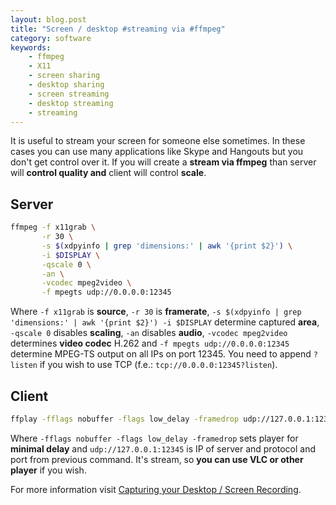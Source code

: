 ```yaml
---
layout: blog.post
title: "Screen / desktop #streaming via #ffmpeg"
category: software
keywords:
    - ffmpeg
    - X11
    - screen sharing
    - desktop sharing
    - screen streaming
    - desktop streaming
    - streaming
---
```


It is useful to stream your screen for someone else sometimes.
In these cases you can use many applications like Skype and Hangouts but you don't get control over it.
If you will create a **stream via ffmpeg** than server will **control quality and** client will control **scale**.


## Server

```bash
ffmpeg -f x11grab \
       -r 30 \
       -s $(xdpyinfo | grep 'dimensions:' | awk '{print $2}') \
       -i $DISPLAY \
       -qscale 0 \
       -an \
       -vcodec mpeg2video \
       -f mpegts udp://0.0.0.0:12345
```

Where
`-f x11grab` is **source**,
`-r 30` is **framerate**,
`-s $(xdpyinfo | grep 'dimensions:' | awk '{print $2}') -i $DISPLAY` determine captured **area**,
`-qscale 0` disables **scaling**,
`-an` disables **audio**,
`-vcodec mpeg2video` determines **video codec** H.262 and
`-f mpegts udp://0.0.0.0:12345` determine MPEG-TS output on all IPs on port 12345.
You need to append `?listen` if you wish to use TCP (f.e.: `tcp://0.0.0.0:12345?listen`).


## Client

```bash
ffplay -fflags nobuffer -flags low_delay -framedrop udp://127.0.0.1:12345
```

Where
`-fflags nobuffer -flags low_delay -framedrop` sets player for **minimal delay** and
`udp://127.0.0.1:12345` is IP of server and protocol and port from previous command.
It's stream, so **you can use VLC or other player** if you wish.


For more information visit [Capturing your Desktop / Screen Recording](https://trac.ffmpeg.org/wiki/Capture/Desktop).

